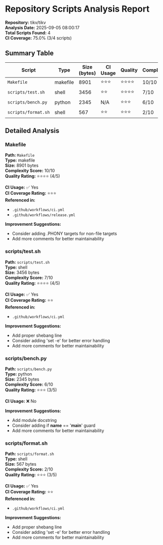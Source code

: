 # Repository Scripts Analysis Report

**Repository:** tikv/tikv  
**Analysis Date:** 2025-09-05 08:00:17  
**Total Scripts Found:** 4  
**CI Coverage:** 75.0% (3/4 scripts)

## Summary Table

| Script | Type | Size (bytes) | CI Usage | Quality | Complexity |
|--------|------|--------------|----------|---------|------------|
| `Makefile` | makefile | 8901 | ⭐⭐⭐ | ⭐⭐⭐⭐ | 10/10 |
| `scripts/test.sh` | shell | 3456 | ⭐⭐ | ⭐⭐⭐⭐ | 7/10 |
| `scripts/bench.py` | python | 2345 | N/A | ⭐⭐⭐ | 6/10 |
| `scripts/format.sh` | shell | 567 | ⭐⭐ | ⭐⭐⭐ | 2/10 |


## Detailed Analysis


### Makefile

**Path:** `Makefile`  
**Type:** makefile  
**Size:** 8901 bytes  
**Complexity Score:** 10/10  
**Quality Rating:** ⭐⭐⭐⭐ (4/5)

**CI Usage:** ✅ Yes  
**CI Coverage Rating:** ⭐⭐⭐  
**Referenced in:**
- `.github/workflows/ci.yml`
- `.github/workflows/release.yml`

**Improvement Suggestions:**
- Consider adding .PHONY targets for non-file targets
- Add more comments for better maintainability

### scripts/test.sh

**Path:** `scripts/test.sh`  
**Type:** shell  
**Size:** 3456 bytes  
**Complexity Score:** 7/10  
**Quality Rating:** ⭐⭐⭐⭐ (4/5)

**CI Usage:** ✅ Yes  
**CI Coverage Rating:** ⭐⭐  
**Referenced in:**
- `.github/workflows/ci.yml`

**Improvement Suggestions:**
- Add proper shebang line
- Consider adding 'set -e' for better error handling
- Add more comments for better maintainability

### scripts/bench.py

**Path:** `scripts/bench.py`  
**Type:** python  
**Size:** 2345 bytes  
**Complexity Score:** 6/10  
**Quality Rating:** ⭐⭐⭐ (3/5)

**CI Usage:** ❌ No

**Improvement Suggestions:**
- Add module docstring
- Consider adding if __name__ == '__main__' guard
- Add more comments for better maintainability

### scripts/format.sh

**Path:** `scripts/format.sh`  
**Type:** shell  
**Size:** 567 bytes  
**Complexity Score:** 2/10  
**Quality Rating:** ⭐⭐⭐ (3/5)

**CI Usage:** ✅ Yes  
**CI Coverage Rating:** ⭐⭐  
**Referenced in:**
- `.github/workflows/ci.yml`

**Improvement Suggestions:**
- Add proper shebang line
- Consider adding 'set -e' for better error handling
- Add more comments for better maintainability
